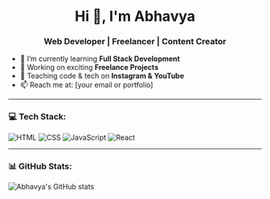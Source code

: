 <h1 align="center">Hi 👋, I'm Abhavya</h1>
<h3 align="center">Web Developer | Freelancer | Content Creator</h3>

- 🌱 I’m currently learning **Full Stack Development**
- 🔭 Working on exciting **Freelance Projects**
- 🎥 Teaching code & tech on **Instagram & YouTube**
- 📫 Reach me at: [your email or portfolio]

---

### 💻 Tech Stack:
![HTML](https://img.shields.io/badge/HTML5-E34F26?logo=html5&logoColor=white)
![CSS](https://img.shields.io/badge/CSS3-1572B6?logo=css3&logoColor=white)
![JavaScript](https://img.shields.io/badge/JavaScript-F7DF1E?logo=javascript&logoColor=black)
![React](https://img.shields.io/badge/React-20232A?logo=react&logoColor=61DAFB)

---

### 📊 GitHub Stats:
![Abhavya's GitHub stats](https://github-readme-stats.vercel.app/api?username=Abhavya28&show_icons=true&theme=radical)

